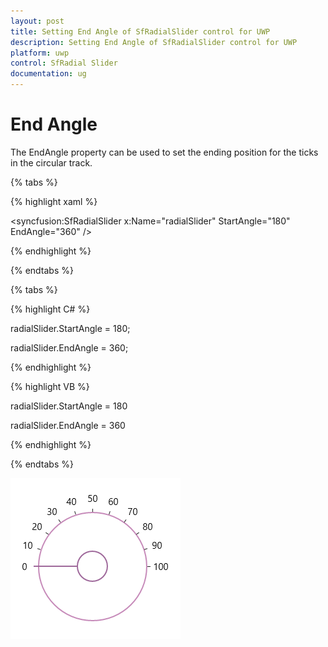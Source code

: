 ```yaml
---
layout: post
title: Setting End Angle of SfRadialSlider control for UWP
description: Setting End Angle of SfRadialSlider control for UWP
platform: uwp
control: SfRadial Slider 
documentation: ug
---
```


# End Angle 

The EndAngle property can be used to set the ending position for the ticks in the circular track. 

{% tabs %}

{% highlight xaml %}

<syncfusion:SfRadialSlider  x:Name="radialSlider" StartAngle="180" EndAngle="360" />

{% endhighlight %}

{% endtabs %}

{% tabs %}

{% highlight C# %}

 radialSlider.StartAngle = 180;

 radialSlider.EndAngle = 360;

{% endhighlight %}

{% highlight VB %}

radialSlider.StartAngle = 180

radialSlider.EndAngle = 360

{% endhighlight %}

{% endtabs %}

![](Concepts--and-Features_images/Concepts--and-Features_img5.png)

